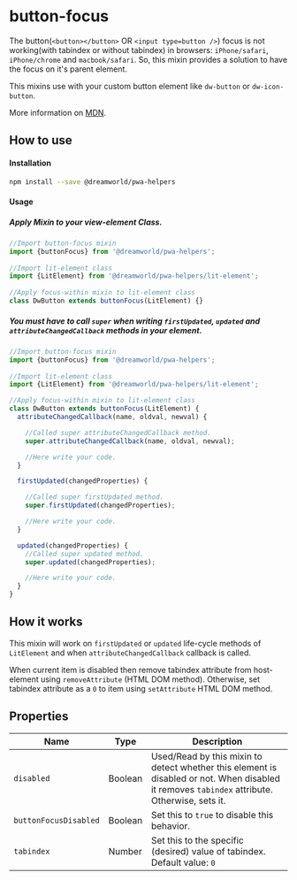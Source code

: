 # button-focus

The button(`<button></button>` OR `<input type=button />`) focus is not working(with tabindex or without tabindex) in browsers: `iPhone/safari`, `iPhone/chrome` and `macbook/safari`. So, this mixin provides a solution to have the focus on it's parent element. 

This mixins use with your custom button element like `dw-button` or `dw-icon-button`.

More information on [MDN](https://developer.mozilla.org/en-US/docs/Web/HTML/Element/button#Clicking_and_focus).


## How to use

#### Installation
```sh
npm install --save @dreamworld/pwa-helpers
```

#### Usage

##### Apply Mixin to your view-element Class.
```javascript
//Import button-focus mixin
import {buttonFocus} from '@dreamworld/pwa-helpers';
	
//Import lit-element class
import {LitElement} from '@dreamworld/pwa-helpers/lit-element';
	
//Apply focus-within mixin to lit-element class
class DwButton extends buttonFocus(LitElement) {}
```

##### You must have to call `super` when writing `firstUpdated`, `updated` and `attributeChangedCallback` methods in your element.

```javascript
//Import button-focus mixin
import {buttonFocus} from '@dreamworld/pwa-helpers';
	
//Import lit-element class
import {LitElement} from '@dreamworld/pwa-helpers/lit-element';

//Apply focus-within mixin to lit-element class
class DwButton extends buttonFocus(LitElement) {
  attributeChangedCallback(name, oldval, newval) {

    //Called super attributeChangedCallback method.
    super.attributeChangedCallback(name, oldval, newval);

    //Here write your code.
  }

  firstUpdated(changedProperties) {

    //Called super firstUpdated method.
    super.firstUpdated(changedProperties);

    //Here write your code.
  }

  updated(changedProperties) {
    //Called super updated method.
    super.updated(changedProperties);

    //Here write your code.
  }
}
```

## How it works

This mixin will work on `firstUpdated` or `updated` life-cycle methods of `LitElement` and when `attributeChangedCallback` callback is called. 

When current item is disabled then remove tabindex attribute from host-element using `removeAttribute` (HTML DOM method).
Otherwise, set tabindex attribute as a `0` to item using `setAttribute` HTML DOM method.

## Properties

| Name  | Type | Description |
| ----  | ---- | ----------- |
| `disabled` | Boolean | Used/Read by this mixin to detect whether this element is disabled or not. When disabled it removes `tabindex` attribute. Otherwise, sets it.  |
| `buttonFocusDisabled` | Boolean | Set this to `true` to disable this behavior.  |
| `tabindex` | Number | Set this to the specific (desired) value of tabindex. Default value: `0`|




